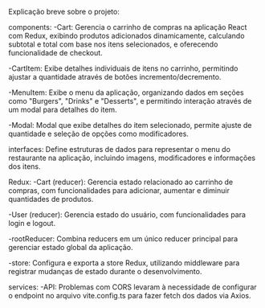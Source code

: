 Explicação breve sobre o projeto:

components:
  -Cart: Gerencia o carrinho de compras na aplicação React com Redux, exibindo produtos adicionados dinamicamente, calculando subtotal e total com base nos itens selecionados, e oferecendo funcionalidade de checkout.

  -CartItem: Exibe detalhes individuais de itens no carrinho, permitindo ajustar a quantidade através de botões incremento/decremento.

  -MenuItem: Exibe o menu da aplicação, organizando dados em seções como "Burgers", "Drinks" e "Desserts", e permitindo interação através de um modal para detalhes do item.

  -Modal: Modal que exibe detalhes do item selecionado, permite ajuste de quantidade e seleção de opções como modificadores.

interfaces: Define estruturas de dados para representar o menu do restaurante na aplicação, incluindo imagens, modificadores e informações dos itens.

Redux:
  -Cart (reducer): Gerencia estado relacionado ao carrinho de compras, com funcionalidades para adicionar, aumentar e diminuir quantidades de produtos.

  -User (reducer): Gerencia estado do usuário, com funcionalidades para login e logout.

  -rootReducer: Combina reducers em um único reducer principal para gerenciar estado global da aplicação.

  -store: Configura e exporta a store Redux, utilizando middleware para registrar mudanças de estado durante o desenvolvimento.

services:
  -API: Problemas com CORS levaram à necessidade de configurar o endpoint no arquivo vite.config.ts para fazer fetch dos dados via Axios.

